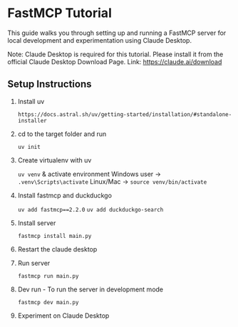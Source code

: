 # FastMCP Tutorial

This guide walks you through setting up and running a FastMCP server for local development and experimentation using Claude Desktop.

Note: Claude Desktop is required for this tutorial. Please install it from the official Claude Desktop Download Page. Link: https://claude.ai/download

## Setup Instructions

1. Install uv

    `https://docs.astral.sh/uv/getting-started/installation/#standalone-installer`

2. cd to the target folder and run 

    `uv init`

3. Create virtualenv with uv 

    `uv venv` & activate environment
    Windows user -> `.venv\Scripts\activate`
    Linux/Mac -> `source venv/bin/activate`

4. Install fastmcp and duckduckgo

    `uv add fastmcp==2.2.0`
    `uv add duckduckgo-search`

5. Install server

    `fastmcp install main.py`

6. Restart the claude desktop

7. Run server

    `fastmcp run main.py`

8. Dev run - To run the server in development mode

    `fastmcp dev main.py`

9. Experiment on Claude Desktop